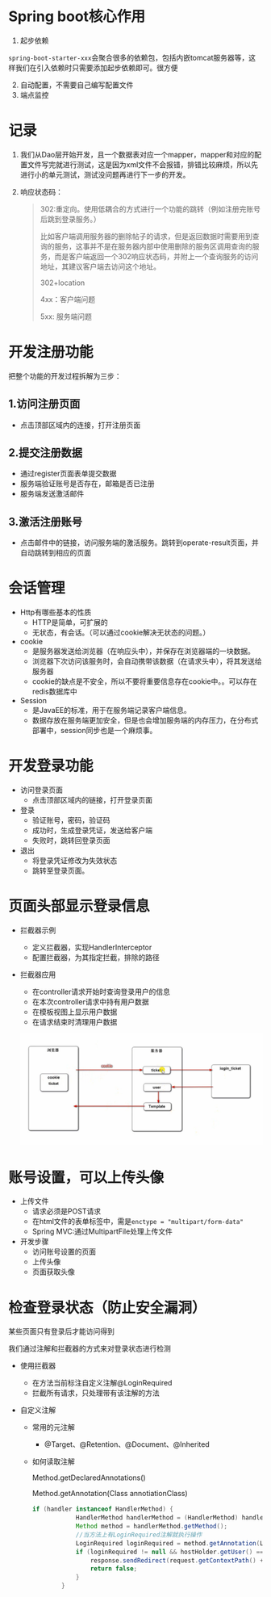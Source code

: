 # Spring boot核心作用

1. 起步依赖

`spring-boot-starter-xxx`会聚合很多的依赖包，包括内嵌tomcat服务器等，这样我们在引入依赖时只需要添加起步依赖即可。很方便

2. 自动配置，不需要自己编写配置文件
3. 端点监控



# 记录

1. 我们从Dao层开始开发，且一个数据表对应一个mapper，mapper和对应的配置文件写完就进行测试，这是因为xml文件不会报错，排错比较麻烦，所以先进行小的单元测试，测试没问题再进行下一步的开发。

2. 响应状态码：

   >302:重定向。使用低耦合的方式进行一个功能的跳转（例如注册完账号后跳到登录服务。）
   >
   >比如客户端调用服务器的删除帖子的请求，但是返回数据时需要用到查询的服务，这事并不是在服务器内部中使用删除的服务区调用查询的服务，而是客户端返回一个302响应状态码，并附上一个查询服务的访问地址，其建议客户端去访问这个地址。
   >
   >302+location
   >
   >4xx：客户端问题
   >
   >5xx: 服务端问题



# 开发注册功能

把整个功能的开发过程拆解为三步：

## 1.访问注册页面

- 点击顶部区域内的连接，打开注册页面

## 2.提交注册数据

- 通过register页面表单提交数据
- 服务端验证账号是否存在，邮箱是否已注册
- 服务端发送激活邮件

## 3.激活注册账号

- 点击邮件中的链接，访问服务端的激活服务。跳转到operate-result页面，并自动跳转到相应的页面

# 

# 会话管理

- Http有哪些基本的性质
  - HTTP是简单，可扩展的
  - 无状态，有会话。（可以通过cookie解决无状态的问题。）
- cookie
  - 是服务器发送给浏览器（在响应头中），并保存在浏览器端的一块数据。
  - 浏览器下次访问该服务时，会自动携带该数据（在请求头中），将其发送给服务器
  - cookie的缺点是不安全，所以不要将重要信息存在cookie中。。可以存在redis数据库中
- Session
  - 是JavaEE的标准，用于在服务端记录客户端信息。
  - 数据存放在服务端更加安全，但是也会增加服务端的内存压力，在分布式部署中，session同步也是一个麻烦事。





# 开发登录功能

- 访问登录页面
  - 点击顶部区域内的链接，打开登录页面
- 登录
  - 验证账号，密码，验证码
  - 成功时，生成登录凭证，发送给客户端
  - 失败时，跳转回登录页面
- 退出
  - 将登录凭证修改为失效状态
  - 跳转至登录页面。



# 页面头部显示登录信息

- 拦截器示例

  - 定义拦截器，实现HandlerInterceptor
  - 配置拦截器，为其指定拦截，排除的路径

- 拦截器应用

  - 在controller请求开始时查询登录用户的信息
  - 在本次controller请求中持有用户数据
  - 在模板视图上显示用户数据
  - 在请求结束时清理用户数据

  ![显示登录信息的流程图.png](https://github.com/ZEQINLIN-666/MyCommunity/blob/master/image/%E6%98%BE%E7%A4%BA%E7%99%BB%E5%BD%95%E4%BF%A1%E6%81%AF%E7%9A%84%E6%B5%81%E7%A8%8B%E5%9B%BE.png?raw=true)

# 账号设置，可以上传头像

- 上传文件
  - 请求必须是POST请求
  - 在html文件的表单标签中，需是`enctype = "multipart/form-data"`
  - Spring MVC:通过MultipartFile处理上传文件
- 开发步骤
  - 访问账号设置的页面
  - 上传头像
  - 页面获取头像



# 检查登录状态（防止安全漏洞）

某些页面只有登录后才能访问得到

我们通过注解和拦截器的方式来对登录状态进行检测

- 使用拦截器

  - 在方法当前标注自定义注解@LoginRequired
  - 拦截所有请求，只处理带有该注解的方法

- 自定义注解

  - 常用的元注解

    - @Target、@Retention、@Document、@Inherited

  - 如何读取注解

    Method.getDeclaredAnnotations()

    Method.getAnnotation(Class<T> annotiationClass)

    ```java
    if (handler instanceof HandlerMethod) {
                HandlerMethod handlerMethod = (HandlerMethod) handler;
                Method method = handlerMethod.getMethod();
                //当方法上有LoginRequired注解就执行操作
                LoginRequired loginRequired = method.getAnnotation(LoginRequired.class);
                if (loginRequired != null && hostHolder.getUser() == null) {
                    response.sendRedirect(request.getContextPath() + "/login");
                    return false;
                }
            }
    ```

    